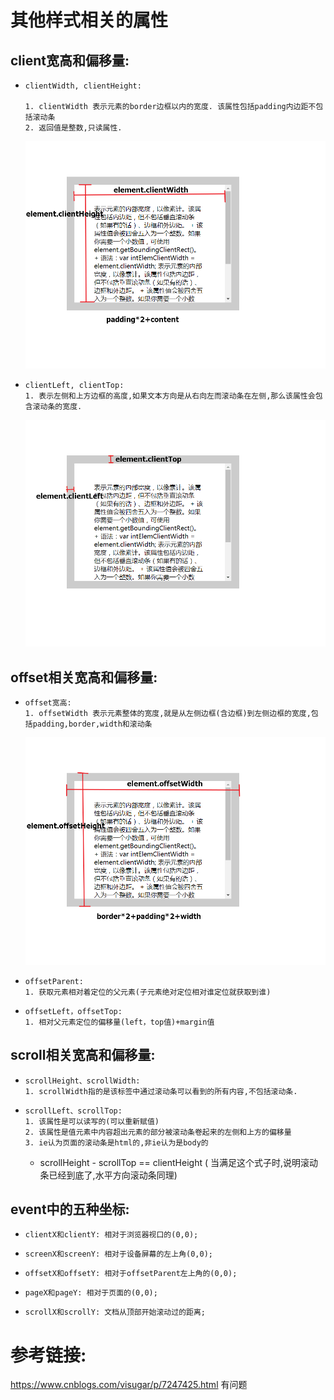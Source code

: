 #   其他样式相关的属性

##    client宽高和偏移量:

+     clientWidth, clientHeight:

      1. clientWidth 表示元素的border边框以内的宽度. 该属性包括padding内边距不包括滚动条
      2. 返回值是整数,只读属性.
     ![client宽高](imgs/client宽高.jpg)

+     clientLeft, clientTop:
      1. 表示左侧和上方边框的高度,如果文本方向是从右向左而滚动条在左侧,那么该属性会包含滚动条的宽度.
     ![clientLeft](imgs/clientLeft.jpg)

##    offset相关宽高和偏移量:

+     offset宽高:
      1. offsetWidth 表示元素整体的宽度,就是从左侧边框(含边框)到左侧边框的宽度,包括padding,border,width和滚动条
     ![offset宽高](imgs/offset宽高.jpg)

+     offsetParent:
      1. 获取元素相对着定位的父元素(子元素绝对定位相对谁定位就获取到谁)

+     offsetLeft，offsetTop: 
      1. 相对父元素定位的偏移量(left，top值)+margin值

##    scroll相关宽高和偏移量:

+     scrollHeight、scrollWidth:      
      1. scrollWidth指的是该标签中通过滚动条可以看到的所有内容,不包括滚动条.

+     scrollLeft、scrollTop:
      1. 该属性是可以读写的(可以重新赋值)
      2. 该属性是值元素中内容超出元素的部分被滚动条卷起来的左侧和上方的偏移量
      3. ie认为页面的滚动条是html的,非ie认为是body的
    - scrollHeight - scrollTop == clientHeight
      ( 当满足这个式子时,说明滚动条已经到底了,水平方向滚动条同理)

##    event中的五种坐标:

+     clientX和clientY: 相对于浏览器视口的(0,0);
+     screenX和screenY: 相对于设备屏幕的左上角(0,0);
+     offsetX和offsetY: 相对于offsetParent左上角的(0,0);
+     pageX和pageY: 相对于页面的(0,0);
+     scrollX和scrollY: 文档从顶部开始滚动过的距离;

#     参考链接:
https://www.cnblogs.com/visugar/p/7247425.html 有问题